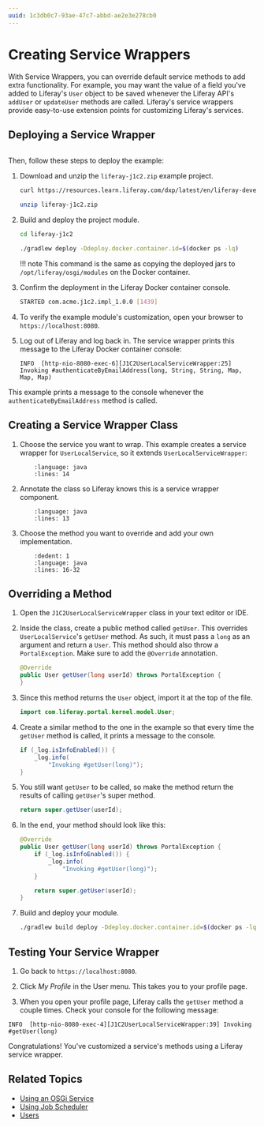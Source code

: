 ```yaml
---
uuid: 1c3db0c7-93ae-47c7-abbd-ae2e3e278cb0
---
```

# Creating Service Wrappers

With Service Wrappers, you can override default service methods to add extra functionality. For example, you may want the value of a field you've added to Liferay's `User` object to be saved whenever the Liferay API's `addUser` or `updateUser` methods are called. Liferay's service wrappers provide easy-to-use extension points for customizing Liferay's services.

## Deploying a Service Wrapper

```{include} /_snippets/run-liferay-portal.md
```

Then, follow these steps to deploy the example:

1. Download and unzip the `liferay-j1c2.zip` example project.

   ```bash
   curl https://resources.learn.liferay.com/dxp/latest/en/liferay-development/liferay-internals/extending-liferay/liferay-j1c2.zip -O
   ```

   ```bash
   unzip liferay-j1c2.zip
   ```

1. Build and deploy the project module.

   ```bash
   cd liferay-j1c2
   ```

   ```bash
   ./gradlew deploy -Ddeploy.docker.container.id=$(docker ps -lq)
   ```

   !!! note
       This command is the same as copying the deployed jars to `/opt/liferay/osgi/modules` on the Docker container.

1. Confirm the deployment in the Liferay Docker container console.

   ```bash
   STARTED com.acme.j1c2.impl_1.0.0 [1439]
   ```

1. To verify the example module's customization, open your browser to `https://localhost:8080`.

1. Log out of Liferay and log back in. The service wrapper prints this message to the Liferay Docker container console:

   ```
   INFO  [http-nio-8080-exec-6][J1C2UserLocalServiceWrapper:25] Invoking #authenticateByEmailAddress(long, String, String, Map, Map, Map)
   ```

This example prints a message to the console whenever the `authenticateByEmailAddress` method is called.

## Creating a Service Wrapper Class

1. Choose the service you want to wrap. This example creates a service wrapper for `UserLocalService`, so it extends `UserLocalServiceWrapper`:

   ```{literalinclude} creating-service-wrappers/resources/liferay-j1c2.zip/j1c2-impl/src/main/java/com/acme/j1c2/internal/service/J1C2UserLocalServiceWrapper.java
       :language: java
       :lines: 14
   ```

1. Annotate the class so Liferay knows this is a service wrapper component.

   ```{literalinclude} creating-service-wrappers/resources/liferay-j1c2.zip/j1c2-impl/src/main/java/com/acme/j1c2/internal/service/J1C2UserLocalServiceWrapper.java
       :language: java
       :lines: 13
   ```

1. Choose the method you want to override and add your own implementation.

   ```{literalinclude} creating-service-wrappers/resources/liferay-j1c2.zip/j1c2-impl/src/main/java/com/acme/j1c2/internal/service/J1C2UserLocalServiceWrapper.java
       :dedent: 1
       :language: java
       :lines: 16-32
   ```

## Overriding a Method

1. Open the `J1C2UserLocalServiceWrapper` class in your text editor or IDE.

1. Inside the class, create a public method called `getUser`. This overrides `UserLocalService`'s `getUser` method. As such, it must pass a `long` as an argument and return a `User`. This method should also throw a `PortalException`. Make sure to add the `@Override` annotation.

   ```java
   @Override
   public User getUser(long userId) throws PortalException {
   }
   ```

1. Since this method returns the `User` object, import it at the top of the file.

   ```java
   import com.liferay.portal.kernel.model.User;
   ```

1. Create a similar method to the one in the example so that every time the `getUser` method is called, it prints a message to the console.

   ```java
   if (_log.isInfoEnabled()) {
       _log.info(
           "Invoking #getUser(long)");
   }
   ```

1. You still want `getUser` to be called, so make the method return the results of calling `getUser`'s super method.

   ```java
   return super.getUser(userId);
   ```

1. In the end, your method should look like this:

   ```java
   @Override
   public User getUser(long userId) throws PortalException {
       if (_log.isInfoEnabled()) {
           _log.info(
               "Invoking #getUser(long)");
       }

       return super.getUser(userId);
   }
   ```

1. Build and deploy your module.

   ```bash
   ./gradlew build deploy -Ddeploy.docker.container.id=$(docker ps -lq)
   ```

## Testing Your Service Wrapper

1. Go back to `https://localhost:8080`.

1. Click *My Profile* in the User menu. This takes you to your profile page.

1. When you open your profile page, Liferay calls the `getUser` method a couple times. Check your console for the following message:

```
INFO  [http-nio-8080-exec-4][J1C2UserLocalServiceWrapper:39] Invoking #getUser(long)
```

Congratulations! You've customized a service's methods using a Liferay service wrapper.

## Related Topics

- [Using an OSGi Service](../fundamentals/using-an-osgi-service.md)
- [Using Job Scheduler](../../core-frameworks/job-scheduler-framework/using-job-scheduler.md)
- [Users](../../../users-and-permissions/users.md)
